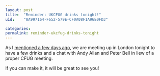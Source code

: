 ```yaml
---
layout: post
title:  "Reminder: UKCFUG drinks tonight!"
uid:	"8A997164-F652-579E-CF0A08F1A96E0FD3"

categories: 
permalink: reminder-ukcfug-drinks-tonight
---
```

As I <a href="http://www.markdrew.co.uk/blog/index.cfm/2007/1/9/CFDRINKS-welcomeall">mentioned a few days ago</a>, we are meeting up in London tonight to have a few drinks and a chat with Andy Allan and Peter Bell in liew of a proper CFUG meeting.

If you can make it, it will be great to see you!